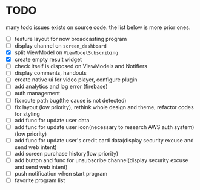 # TODO

many todo issues exists on source code.
the list below is more prior ones.

- [ ] feature layout for now broadcasting program
- [ ] display channel on `screen_dashboard`
- [x] split ViewModel on `ViewModelSubscribing`
- [x] create empty result widget
- [ ] check itself is disposed on ViewModels and Notifiers
- [ ] display comments, handouts
- [ ] create native ui for video player, configure plugin  
- [ ] add analytics and log error (firebase)
- [ ] auth management
- [ ] fix route path bug(the cause is not detected)
- [ ] fix layout (low priority), rethink whole design and theme, refactor codes for styling
- [ ] add func for update user data
- [ ] add func for update user icon(necessary to research AWS auth system)(low priority)
- [ ] add func for update user's credit card data(display security excuse and send web intent)
- [ ] add screen purchase history(low priority)
- [ ] add button and func for unsubscribe channel(display security excuse and send web intent)
- [ ] push notification when start program
- [ ] favorite program list
